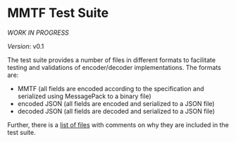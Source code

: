 
# MMTF Test Suite

*WORK IN PROGRESS*

*Version*: v0.1

The test suite provides a number of files in different formats to facilitate testing and validations of encoder/decoder implementations. The formats are:

* MMTF (all fields are encoded according to the specification and serialized using MessagePack to a binary file)
* encoded JSON (all fields are encoded and serialized to a JSON file)
* decoded JSON (all fields are decoded and serialized to a JSON file)

Further, there is a [list of files](file-list.json) with comments on why they are included in the test suite.
